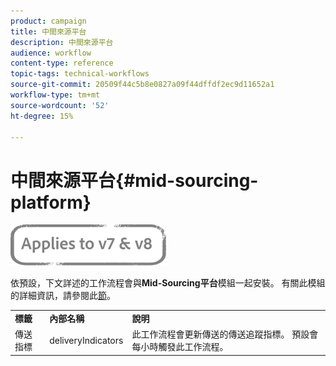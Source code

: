 ```yaml
---
product: campaign
title: 中間來源平台
description: 中間來源平台
audience: workflow
content-type: reference
topic-tags: technical-workflows
source-git-commit: 20509f44c5b8e0827a09f44dffdf2ec9d11652a1
workflow-type: tm+mt
source-wordcount: '52'
ht-degree: 15%

---
```



# 中間來源平台{#mid-sourcing-platform}

![](../../assets/common.svg)

依預設，下文詳述的工作流程會與&#x200B;**Mid-Sourcing平台**&#x200B;模組一起安裝。 有關此模組的詳細資訊，請參閱此[節](../../installation/using/mid-sourcing-deployment.md)。

<table> 
 <tbody> 
  <tr> 
   <td> <strong>標籤</strong><br /> </td> 
   <td> <strong>內部名稱</strong><br /> </td> 
   <td> <strong>說明</strong><br /> </td> 
  </tr> 
  <tr> 
   <td> <span class="uicontrol">傳送指標</span> <br /> </td> 
   <td> <span class="uicontrol">deliveryIndicators</span> <br /> </td> 
   <td> 此工作流程會更新傳送的傳送追蹤指標。 預設會每小時觸發此工作流程。<br /> </td> 
  </tr> 
 </tbody> 
</table>


